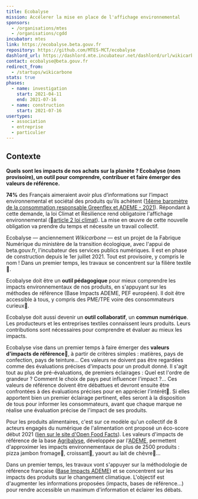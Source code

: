```yaml
---
title: Ecobalyse
mission: Accélerer la mise en place de l'affichage environnemental
sponsors:
  - /organisations/mtes
  - /organisations/cgdd
incubator: mtes
link: https://ecobalyse.beta.gouv.fr
repository: https://github.com/MTES-MCT/ecobalyse
dashlord_url: https://dashlord.mte.incubateur.net/dashlord/url/wikicarbone-beta-gouv-fr/
contact: ecobalyse@beta.gouv.fr
redirect_from:
  - /startups/wikicarbone
stats: true
phases:
  - name: investigation
    start: 2021-04-11
    end: 2021-07-16
  - name: construction
    start: 2021-07-16
usertypes:
  - association
  - entreprise
  - particulier
---
```


## Contexte

**Quels sont les impacts de nos achats sur la planète ? Ecobalyse (nom provisoire), un outil pour comprendre, contribuer et faire émerger des valeurs de référence.**

**74%** des Français aimeraient avoir plus d’informations sur l’impact environnemental et sociétal des produits qu’ils achètent ([14ème baromètre de la consommation responsable Greenflex et ADEME - 2021](https://presse.ademe.fr/wp-content/uploads/2021/05/CP-Barometre-de-la-consommation-responsable-Version-Finale.pdf)). Répondant à cette demande, la loi Climat et Résilience rend obligatoire l'affichage environnemental (📜[article 2 loi climat](https://www.legifrance.gouv.fr/loda/article_lc/LEGIARTI000043957692?init=true&page=1&query=loi+climat+et+r%C3%A9silience&searchField=ALL&tab_selection=all)). La mise en œuvre de cette nouvelle obligation va prendre du temps et nécessite un travail collectif.

Ecobalyse — anciennement *Wikicarbone* — est un projet de la Fabrique Numérique du ministère de la transition écologique, avec l'appui de beta.gouv.fr, l'incubateur des services publics numériques. Il est en phase de construction depuis le 1er juillet 2021. Tout est provisoire, y compris le nom ! Dans un premier temps, les travaux se concentrent sur la filière textile👕.

Ecobalyse doit être un **outil pédagogique** pour mieux comprendre les impacts environnementaux de nos produits, en s'appuyant sur les méthodes de référence (Base Impacts ADEME, PEF européen). Il doit être accessible à tous, y compris des PME/TPE voire des consommateurs curieux🔎.

Ecobalyse doit aussi devenir un **outil collaboratif**, un **commun numérique**. Les producteurs et les entreprises textiles connaissent leurs produits. Leurs contributions sont nécessaires pour comprendre et évaluer au mieux les impacts.

Ecobalyse vise dans un premier temps à faire émerger des **valeurs d'impacts de référence📌**, à partir de critères simples : matières, pays de confection, pays de teinture... Ces valeurs ne doivent pas être regardées comme des évaluations précises d'impacts pour un produit donné. Il s'agit tout au plus de pré-évaluations, de premiers éclairages : Quel est l'ordre de grandeur ? Comment le choix de pays peut influencer l'impact ?...  Ces valeurs de référence doivent être débattues et devront ensuite être confrontées à des évaluations précises pour en apprécier l'intérêt📏. Si elles apportent bien un premier éclairage pertinent, elles seront à la disposition de tous pour informer les consommateurs, avant que chaque marque ne réalise une évaluation précise de l'impact de ses produits.

Pour les produits alimentaires, c'est sur ce modèle qu'un collectif de 8 acteurs engagés du numérique de l'alimentation ont proposé un éco-score début 2021 ([lien sur le site d'Open Food Facts](https://fr.blog.openfoodfacts.org/news/lancement-de-l-eco-score-la-note-environnementale-des-produits-alimentaires)). Les valeurs d'impacts de référence de la base [Agribalyse](https://agribalyse.ademe.fr/), développée par l'[ADEME](https://www.ademe.fr/), permettent d'approximer les impacts environnementaux de plus de 2500 produits : pizza jambon fromage🍕, croissant🥐, yaourt au lait de chèvre🐐...

Dans un premier temps, les travaux vont s'appuyer sur la méthodologie de référence française ([Base Impacts ADEME](https://www.base-impacts.ademe.fr/)) et se concentrent sur les impacts des produits sur le changement climatique. L'objectif est d'augmenter les informations proposées (impacts, bases de référence...) pour rendre accessible un maximum d'information et éclairer les débats.
